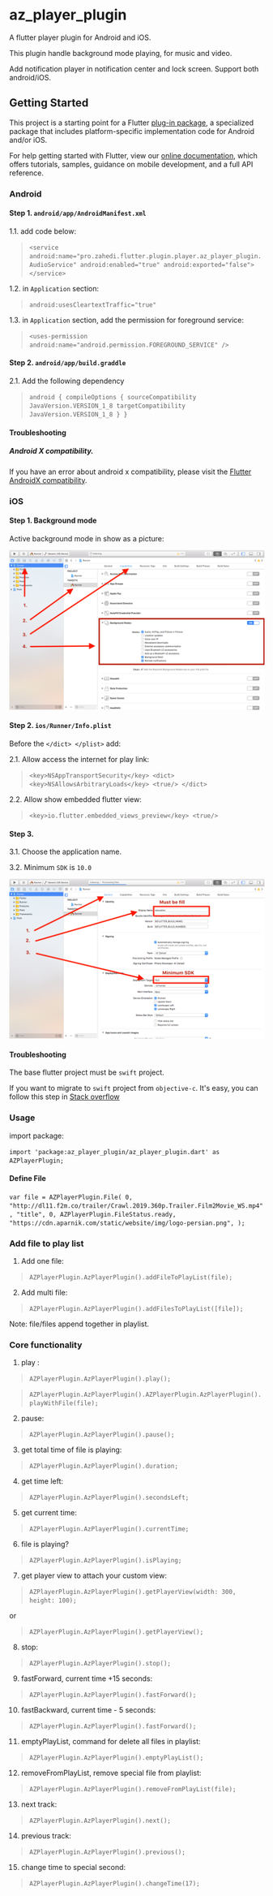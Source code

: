 # az_player_plugin

A flutter player plugin for Android and iOS.

This plugin handle background mode playing, for music and video.

Add notification player in notification center and lock screen. Support both android/iOS.

## Getting Started

This project is a starting point for a Flutter
[plug-in package](https://flutter.dev/developing-packages/),
a specialized package that includes platform-specific implementation code for
Android and/or iOS.

For help getting started with Flutter, view our 
[online documentation](https://flutter.dev/docs), which offers tutorials, 
samples, guidance on mobile development, and a full API reference.


### Android

#### Step 1. `android/app/AndroidManifest.xml`


1.1. add code below:

> ``<service
     android:name="pro.zahedi.flutter.plugin.player.az_player_plugin.AudioService"
     android:enabled="true"
     android:exported="false">
 </service>``
 
1.2. in `Application` section:

> ``android:usesCleartextTraffic="true"``

1.3. in `Application` section, add the permission for foreground service:

> ``<uses-permission android:name="android.permission.FOREGROUND_SERVICE" />``

#### Step 2. `android/app/build.graddle`

2.1. Add the following dependency

> ``android {
                compileOptions {
                    sourceCompatibility JavaVersion.VERSION_1_8
                    targetCompatibility JavaVersion.VERSION_1_8
                }
        }``

#### Troubleshooting        
##### Android X compatibility. 

If you have an error about android x compatibility, please visit the [Flutter AndroidX compatibility](https://flutter.dev/docs/development/packages-and-plugins/androidx-compatibility). 

### iOS

#### Step 1. Background mode

Active background mode in show as a picture:

![background mode](ios/Readme/1.png)

#### Step 2. `ios/Runner/Info.plist`

Before the `</dict>
            </plist>` add:
            
2.1. Allow access the internet for play link:

> ``<key>NSAppTransportSecurity</key>
      <dict>
        <key>NSAllowsArbitraryLoads</key>
        <true/>
      </dict>``
      
2.2. Allow show embedded flutter view:

> ``<key>io.flutter.embedded_views_preview</key>
        <true/>``
        
#### Step 3. 

3.1. Choose the application name.

3.2. Minimum `SDK` is `10.0` 

![minimum sdk](ios/Readme/2.png)

#### Troubleshooting

The base flutter project must be `swift` project.

If you want to migrate to `swift` project from `objective-c`. It's easy, you can follow this step in [Stack overflow](https://stackoverflow.com/questions/58231734/flutter-migrate-objective-c-project-to-swift-project-error-when-use-swift-plugi/58231735#58231735)


### Usage

import package: 

``import 'package:az_player_plugin/az_player_plugin.dart' as AZPlayerPlugin;``

#### Define File

``var file = AZPlayerPlugin.File(
      0,
      "http://dl11.f2m.co/trailer/Crawl.2019.360p.Trailer.Film2Movie_WS.mp4",
      "title",
      0,
      AZPlayerPlugin.FileStatus.ready,
      "https://cdn.aparnik.com/static/website/img/logo-persian.png",
    );``
    
### Add file to play list


1. Add one file:

> ``AZPlayerPlugin.AzPlayerPlugin().addFileToPlayList(file);``

2. Add multi file:

> ``AZPlayerPlugin.AzPlayerPlugin().addFilesToPlayList([file]);``

Note: file/files append together in playlist.

### Core functionality

1. play :

> ``AZPlayerPlugin.AzPlayerPlugin().play();``

> ``AZPlayerPlugin.AzPlayerPlugin().AZPlayerPlugin.AzPlayerPlugin().playWithFile(file);``

2. pause:

> ``AZPlayerPlugin.AzPlayerPlugin().pause();``

3. get total time of file is playing:

> ``AZPlayerPlugin.AzPlayerPlugin().duration;``

4. get time left:

> ``AZPlayerPlugin.AzPlayerPlugin().secondsLeft;``

5. get current time:

> ``AZPlayerPlugin.AzPlayerPlugin().currentTime;``

6. file is playing?

> ``AZPlayerPlugin.AzPlayerPlugin().isPlaying;``

7. get player view to attach your custom view:

> ``AZPlayerPlugin.AzPlayerPlugin().getPlayerView(width: 300, height: 100);``

or 

> ``AZPlayerPlugin.AzPlayerPlugin().getPlayerView();``

8. stop:

> ``AZPlayerPlugin.AzPlayerPlugin().stop();``

9. fastForward, current time +15 seconds:

> ``AZPlayerPlugin.AzPlayerPlugin().fastForward();``

10. fastBackward, current time - 5 seconds:

> ``AZPlayerPlugin.AzPlayerPlugin().fastForward();``

11. emptyPlayList, command for delete all files in playlist:

> ``AZPlayerPlugin.AzPlayerPlugin().emptyPlayList();``

12. removeFromPlayList, remove special file from playlist:

> ``AZPlayerPlugin.AzPlayerPlugin().removeFromPlayList(file);``

13. next track:

> ``AZPlayerPlugin.AzPlayerPlugin().next();``

14. previous track:

> ``AZPlayerPlugin.AzPlayerPlugin().previous();``

15. change time to special second:

> ``AZPlayerPlugin.AzPlayerPlugin().changeTime(17);``
